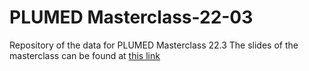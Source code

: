 # PLUMED Masterclass-22-03
Repository of the data for PLUMED Masterclass 22.3
The slides of the masterclass can be found at [this link](https://docs.google.com/presentation/d/1G94Kjq3kn3sNxFi2fZoISG3OMNq_erGIgleyr8y2YEA/edit?usp=sharing)
